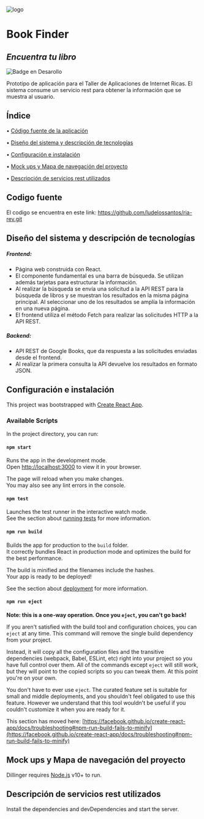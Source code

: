 ![logo](https://github.com/ludelossantos/ria-rev/assets/78172947/fa56208f-5651-4cde-a0ef-d0a0b8bcd074)  
# Book Finder
## _Encuentra tu libro_

![Badge en Desarollo](https://img.shields.io/badge/STATUS-EN%20DESAROLLO-green)

Prototipo de aplicación para el Taller de Aplicaciones de Internet Ricas. El sistema consume un servicio rest para obtener la información que se muestra al usuario. 
## Índice

• [Código fuente de la aplicación](#Codigo-fuente)

• [Diseño del sistema y descripción de tecnologías](#Diseño-del-sistema-y-descripción-de-tecnologías)

• [Configuración e instalación](#Configuración-e-instalación)

• [Mock ups y Mapa de navegación del proyecto](#Mock-ups-y-Mapa-de-navegación-del-proyecto)

• [Descripción de servicios rest utilizados](#Descripción-de-servicios-rest-utilizados)

## Codigo fuente
El codigo se encuentra en este link: https://github.com/ludelossantos/ria-rev.git 

## Diseño del sistema y descripción de tecnologías

##### Frontend: 
   - Página web construida con React. 
   - El componente fundamental es una barra de búsqueda. Se utilizan además tarjetas para estructurar la información. 
   - Al realizar la búsqueda se envía una solicitud a la API REST para la búsqueda de libros y se muestran los resultados en la misma página principal. Al seleccionar uno de los resultados se amplía la información en una nueva página.
   -  El frontend utiliza el método Fetch para realizar las solicitudes HTTP a la API REST. 

##### Backend: 
   - API REST de Google Books, que da respuesta a las solicitudes enviadas desde el frontend. 
   - Al realizar la primera consulta la API devuelve los resultados en formato JSON.

## Configuración e instalación
This project was bootstrapped with [Create React App](https://github.com/facebook/create-react-app).

### Available Scripts

In the project directory, you can run:

#### `npm start`

Runs the app in the development mode.\
Open [http://localhost:3000](http://localhost:3000) to view it in your browser.

The page will reload when you make changes.\
You may also see any lint errors in the console.

#### `npm test`

Launches the test runner in the interactive watch mode.\
See the section about [running tests](https://facebook.github.io/create-react-app/docs/running-tests) for more information.

#### `npm run build`

Builds the app for production to the `build` folder.\
It correctly bundles React in production mode and optimizes the build for the best performance.

The build is minified and the filenames include the hashes.\
Your app is ready to be deployed!

See the section about [deployment](https://facebook.github.io/create-react-app/docs/deployment) for more information.

#### `npm run eject`

**Note: this is a one-way operation. Once you `eject`, you can't go back!**

If you aren't satisfied with the build tool and configuration choices, you can `eject` at any time. This command will remove the single build dependency from your project.

Instead, it will copy all the configuration files and the transitive dependencies (webpack, Babel, ESLint, etc) right into your project so you have full control over them. All of the commands except `eject` will still work, but they will point to the copied scripts so you can tweak them. At this point you're on your own.

You don't have to ever use `eject`. The curated feature set is suitable for small and middle deployments, and you shouldn't feel obligated to use this feature. However we understand that this tool wouldn't be useful if you couldn't customize it when you are ready for it.

This section has moved here: [https://facebook.github.io/create-react-app/docs/troubleshooting#npm-run-build-fails-to-minify](https://facebook.github.io/create-react-app/docs/troubleshooting#npm-run-build-fails-to-minify)


## Mock ups y Mapa de navegación del proyecto

Dillinger requires [Node.js](https://nodejs.org/) v10+ to run.

## Descripción de servicios rest utilizados
Install the dependencies and devDependencies and start the server.
